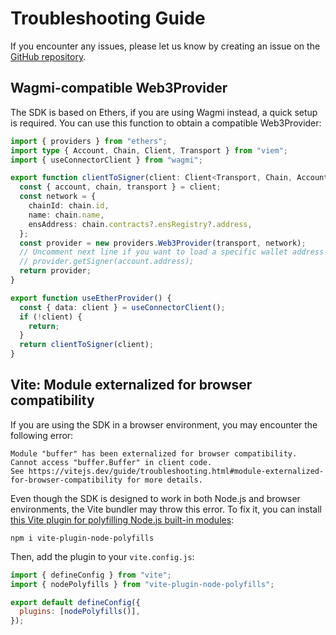 # Troubleshooting Guide

If you encounter any issues, please let us know by creating an issue on the [GitHub repository](https://github.com/aleph-im/aleph-sdk-ts/issues).

## Wagmi-compatible Web3Provider

The SDK is based on Ethers, if you are using Wagmi instead, a quick setup is required.
You can use this function to obtain a compatible Web3Provider:

```typescript
import { providers } from "ethers";
import type { Account, Chain, Client, Transport } from "viem";
import { useConnectorClient } from "wagmi";

export function clientToSigner(client: Client<Transport, Chain, Account>) {
  const { account, chain, transport } = client;
  const network = {
    chainId: chain.id,
    name: chain.name,
    ensAddress: chain.contracts?.ensRegistry?.address,
  };
  const provider = new providers.Web3Provider(transport, network);
  // Uncomment next line if you want to load a specific wallet address beforehand
  // provider.getSigner(account.address);
  return provider;
}

export function useEtherProvider() {
  const { data: client } = useConnectorClient();
  if (!client) {
    return;
  }
  return clientToSigner(client);
}
```

## Vite: Module externalized for browser compatibility

If you are using the SDK in a browser environment, you may encounter the following error:

```plaintext
Module "buffer" has been externalized for browser compatibility.
Cannot access "buffer.Buffer" in client code.
See https://vitejs.dev/guide/troubleshooting.html#module-externalized-for-browser-compatibility for more details.
```

Even though the SDK is designed to work in both Node.js and browser environments, the Vite bundler may throw this error.
To fix it, you can install [this Vite plugin for polyfilling Node.js built-in modules](https://www.npmjs.com/package/vite-plugin-node-polyfills):

```shell
npm i vite-plugin-node-polyfills
```

Then, add the plugin to your `vite.config.js`:

```javascript
import { defineConfig } from "vite";
import { nodePolyfills } from "vite-plugin-node-polyfills";

export default defineConfig({
  plugins: [nodePolyfills()],
});
```

